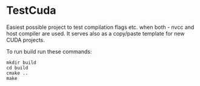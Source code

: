 # TestCuda
Easiest possible project to test compilation flags etc. when both - nvcc and host compiler are used.
It serves also as a copy/paste template for new CUDA projects.

To run build run these commands:

```
mkdir build
cd build
cmake ..
make

```

